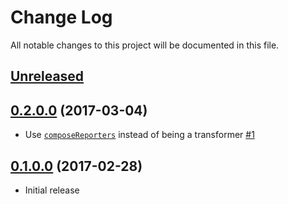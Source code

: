 # Change Log

All notable changes to this project will be documented in this file.

## [Unreleased][]

## [0.2.0.0][] (2017-03-04)

* Use [`composeReporters`][composeReporters] instead of being a transformer
  [#1](https://github.com/IxpertaSolutions/tasty-jenkins-xml/issues/1)

[composeReporters]: https://github.com/feuerbach/tasty/commit/e1f6a773ed42ad7401df2a8c3bbab1359dd0b22a

## [0.1.0.0][] (2017-02-28)

* Initial release

[Unreleased]: https://github.com/IxpertaSolutions/tasty-jenkins-xml/compare/v0.2.0.0...HEAD
[0.2.0.0]: https://github.com/IxpertaSolutions/tasty-jenkins-xml/compare/v0.1.0.0...v0.2.0.0
[0.1.0.0]: https://github.com/IxpertaSolutions/tasty-jenkins-xml/compare/v0.0.0.0...v0.1.0.0
